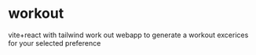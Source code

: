 # workout
 vite+react with tailwind work out webapp to generate a workout excerices for your selected preference
